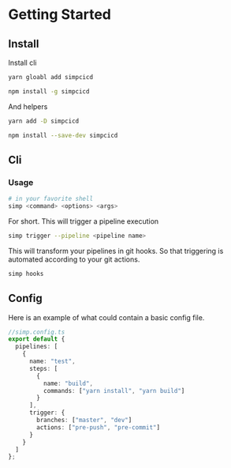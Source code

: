 # Getting Started

## Install

Install cli

```bash
yarn gloabl add simpcicd
```

```bash
npm install -g simpcicd
```

And helpers

```bash
yarn add -D simpcicd
```

```bash
npm install --save-dev simpcicd
```

## Cli

### Usage

```bash
# in your favorite shell
simp <command> <options> <args>
```

For short.
This will trigger a pipeline execution

```bash
simp trigger --pipeline <pipeline name>
```

This will transform your pipelines in git hooks.
So that triggering is automated according to your git actions.

```bash
simp hooks
```

## Config

Here is an example of what could contain a basic config file.

```ts
//simp.config.ts
export default {
  pipelines: [
    {
      name: "test",
      steps: [
        {
          name: "build",
          commands: ["yarn install", "yarn build"]
        }
      ],
      trigger: {
        branches: ["master", "dev"]
        actions: ["pre-push", "pre-commit"]
      }
    }
  ]
};
```
